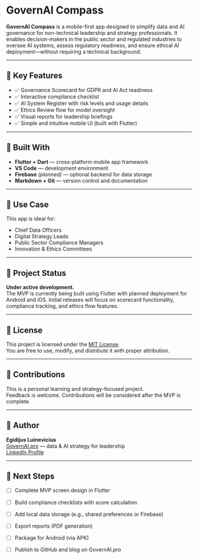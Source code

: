 # GovernAI Compass

**GovernAI Compass** is a mobile-first app designed to simplify data and AI governance for non-technical leadership and strategy professionals. It enables decision-makers in the public sector and regulated industries to oversee AI systems, assess regulatory readiness, and ensure ethical AI deployment—without requiring a technical background.

---

## 📲 Key Features

- ✅ Governance Scorecard for GDPR and AI Act readiness
- ✅ Interactive compliance checklist
- ✅ AI System Register with risk levels and usage details
- ✅ Ethics Review flow for model oversight
- ✅ Visual reports for leadership briefings
- ✅ Simple and intuitive mobile UI (built with Flutter)

---

## 🧩 Built With

- **Flutter + Dart** — cross-platform mobile app framework
- **VS Code** — development environment
- **Firebase** *(planned)* — optional backend for data storage
- **Markdown + Git** — version control and documentation

---

## 🧠 Use Case

This app is ideal for:
- Chief Data Officers
- Digital Strategy Leads
- Public Sector Compliance Managers
- Innovation & Ethics Committees

---

## 🚧 Project Status

**Under active development.**  
The MVP is currently being built using Flutter with planned deployment for Android and iOS. Initial releases will focus on scorecard functionality, compliance tracking, and ethics flow features.

---

## 📜 License

This project is licensed under the [MIT License](LICENSE).  
You are free to use, modify, and distribute it with proper attribution.

---

## 🤝 Contributions

This is a personal learning and strategy-focused project.  
Feedback is welcome. Contributions will be considered after the MVP is complete.

---

## 👤 Author

**Egidijus Luinevicius**  
[GovernAI.pro](https://governai.pro) — data & AI strategy for leadership  
[LinkedIn Profile](https://www.linkedin.com/in/egidijus-luinevicius)

---

## 🧭 Next Steps

- [ ] Complete MVP screen design in Flutter
- [ ] Build compliance checklists with score calculation
- [ ] Add local data storage (e.g., shared preferences or Firebase)
- [ ] Export reports (PDF generation)
- [ ] Package for Android (via APK)
- [ ] Publish to GitHub and blog on GovernAI.pro

